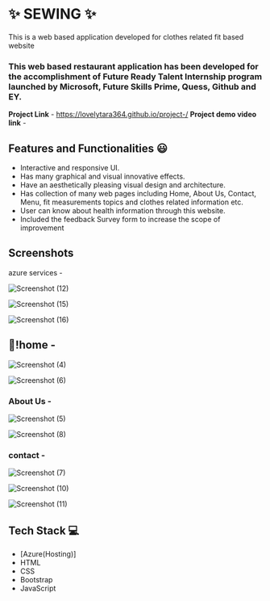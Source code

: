 # ✨ SEWING  ✨

This is a web based application developed for clothes related fit based website

### This web based restaurant application has been developed for the accomplishment of Future Ready Talent Internship program launched by Microsoft, Future Skills Prime, Quess, Github and EY.


**Project Link** - https://lovelytara364.github.io/project-/
**Project demo video link** -

## Features and Functionalities 😃

- Interactive and responsive UI.
- Has many graphical and visual innovative effects.
- Have an aesthetically pleasing visual design and architecture.
- Has collection of many web pages including Home, About Us, Contact, Menu, fit measurements topics and clothes related information etc.
- User can know about health information through this website.
- Included the feedback Survey form to increase the scope of improvement 

## Screenshots
azure services -


![Screenshot (12)](https://user-images.githubusercontent.com/123193336/214100373-d4fbf809-53c4-4e41-b116-a2d35d594fcc.png)



![Screenshot (15)](https://user-images.githubusercontent.com/123193336/214100408-7596d2e9-a4a3-45f5-9a34-8044526acc26.png)



![Screenshot (16)](https://user-images.githubusercontent.com/123193336/214100444-db67f514-e930-429a-965e-e3266d67c2bf.png)





## 📸!home -
![Screenshot (4)](https://user-images.githubusercontent.com/123193336/214096539-7c06c449-fea3-44f1-bb9c-83d9d68b245e.png)



   
![Screenshot (6)](https://user-images.githubusercontent.com/123193336/214096653-e98c2199-2676-47a6-90ef-b7c22191db1e.png)

### About Us -

![Screenshot (5)](https://user-images.githubusercontent.com/123193336/214096601-412b02d9-6c32-466e-9441-0ea7d992884e.png)


![Screenshot (8)](https://user-images.githubusercontent.com/123193336/214096756-3bc764ac-1aba-404f-a5b2-dc2a5fdd9b64.png)

### contact -
![Screenshot (7)](https://user-images.githubusercontent.com/123193336/214096691-a8b2fbc9-93f7-45bf-89e7-ff52f1b854ca.png)

![Screenshot (10)](https://user-images.githubusercontent.com/123193336/214096838-94569fd2-6c21-434e-b7fb-8c33d9ff5b7a.png)

![Screenshot (11)](https://user-images.githubusercontent.com/123193336/214096867-407e4e9c-b1b7-4a92-8adf-ac24ec688b14.png)

## Tech Stack 💻

- [Azure(Hosting)]
- HTML
- CSS
- Bootstrap
- JavaScript
